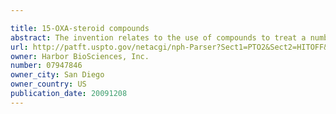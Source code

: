 ```yaml
---

title: 15-OXA-steroid compounds
abstract: The invention relates to the use of compounds to treat a number of conditions, such as thrombocytopenia, neutropenia or the delayed effects of radiation therapy. Compounds that can be used in the invention include methyl-2,3,4-trihydroxy-1-O-(7,17-dioxoandrost-5 -ene-3β-yl)-β-D-glucopyranosiduronate, 16α,3α-dihydroxy-5α-androstan-17-one or 3,7,16,17 -tetrahydroxyandrost-5-ene, 3,7,16,17-tetrahydroxyandrost-4-ene, 3,7,16,17 -tetrahydroxyandrost-1-ene or 3,7,16,17-tetrahydroxyandrostane that can be used in the treatment method.
url: http://patft.uspto.gov/netacgi/nph-Parser?Sect1=PTO2&Sect2=HITOFF&p=1&u=%2Fnetahtml%2FPTO%2Fsearch-adv.htm&r=1&f=G&l=50&d=PALL&S1=07947846&OS=07947846&RS=07947846
owner: Harbor BioSciences, Inc.
number: 07947846
owner_city: San Diego
owner_country: US
publication_date: 20091208
---
```

